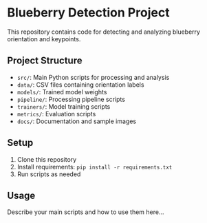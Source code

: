 # Blueberry Detection Project

This repository contains code for detecting and analyzing blueberry orientation and keypoints.

## Project Structure

- `src/`: Main Python scripts for processing and analysis
- `data/`: CSV files containing orientation labels
- `models/`: Trained model weights
- `pipeline/`: Processing pipeline scripts
- `trainers/`: Model training scripts
- `metrics/`: Evaluation scripts
- `docs/`: Documentation and sample images

## Setup

1. Clone this repository
2. Install requirements: `pip install -r requirements.txt`
3. Run scripts as needed

## Usage

Describe your main scripts and how to use them here...
